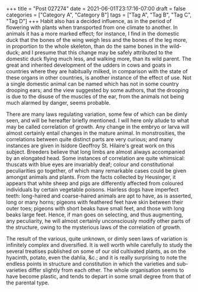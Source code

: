 +++
title = "Post 027274"
date = 2021-06-01T23:17:16-07:00
draft = false
categories = ["Category A", "Category B"]
tags = ["Tag A", "Tag B", "Tag C", "Tag D"]
+++
Habit also has a decided influence, as in the period of flowering with plants when transported from one climate to another. In animals it has a more marked effect; for instance, I find in the domestic duck that the bones of the wing weigh less and the bones of the leg more, in proportion to the whole skeleton, than do the same bones in the wild-duck; and I presume that this change may be safely attributed to the domestic duck flying much less, and walking more, than its wild parent. The great and inherited development of the udders in cows and goats in countries where they are habitually milked, in comparison with the state of these organs in other countries, is another instance of the effect of use. Not a single domestic animal can be named which has not in some country drooping ears; and the view suggested by some authors, that the drooping is due to the disuse of the muscles of the ear, from the animals not being much alarmed by danger, seems probable.

There are many laws regulating variation, some few of which can be dimly seen, and will be hereafter briefly mentioned. I will here only allude to what may be called correlation of growth. Any change in the embryo or larva will almost certainly entail changes in the mature animal. In monstrosities, the correlations between quite distinct parts are very curious; and many instances are given in Isidore Geoffroy St. Hilaire's great work on this subject. Breeders believe that long limbs are almost always accompanied by an elongated head. Some instances of correlation are quite whimsical: thuscats with blue eyes are invariably deaf; colour and constitutional peculiarities go together, of which many remarkable cases could be given amongst animals and plants. From the facts collected by Heusinger, it appears that white sheep and pigs are differently affected from coloured individuals by certain vegetable poisons. Hairless dogs have imperfect teeth: long-haired and coarse-haired animals are apt to have, as is asserted, long or many horns; pigeons with feathered feet have skin between their outer toes; pigeons with short beaks have small feet, and those with long beaks large feet. Hence, if man goes on selecting, and thus augmenting, any peculiarity, he will almost certainly unconsciously modify other parts of the structure, owing to the mysterious laws of the correlation of growth.

The result of the various, quite unknown, or dimly seen laws of variation is infinitely complex and diversified. It is well worth while carefully to study the several treatises published on some of our old cultivated plants, as on the hyacinth, potato, even the dahlia, &c.; and it is really surprising to note the endless points in structure and constitution in which the varieties and sub-varieties differ slightly from each other. The whole organisation seems to have become plastic, and tends to depart in some small degree from that of the parental type.
